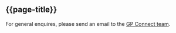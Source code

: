 ## {{page-title}}

For general enquires, please send an email to the <a href="mailto:gpconnect@nhs.net">GP Connect team</a>.
